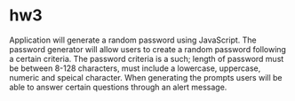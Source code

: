 # hw3
Application will generate a random password using JavaScript. The password generator will allow users to create a random password following a certain criteria. The password criteria is a such; length of password must be between 8-128 characters, must include a lowercase, uppercase, numeric and speical character. When generating the prompts users will be able to answer certain questions through an alert message. 
